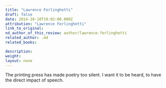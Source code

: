 ```yaml
---
title: "Lawrence Ferlinghetti"
draft: false
date: 2014-10-10T19:02:00.000Z
attribution: "Lawrence Ferlinghetti"
link_to_original:
nd_author_of_this_review: author/lawrence-ferlinghetti
related_author: .md
related_books:

description:
weight:
layout: none
---
```

The printing press has made poetry too silent. I want it to be heard, to have the direct impact of speech.

